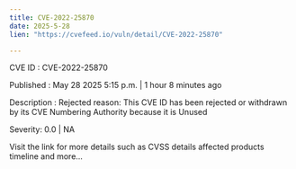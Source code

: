 ```yaml
---
title: CVE-2022-25870
date: 2025-5-28
lien: "https://cvefeed.io/vuln/detail/CVE-2022-25870"

---
```


CVE ID : CVE-2022-25870

Published :  May 28
2025
5:15 p.m. | 1 hour
8 minutes ago

Description : Rejected reason: This CVE ID has been rejected or withdrawn by its CVE Numbering Authority because it is Unused

Severity: 0.0 | NA

Visit the link for more details
such as CVSS details
affected products
timeline
and more...
